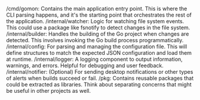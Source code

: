 /cmd/gomon: Contains the main application entry point. This is where the CLI parsing happens, and it's the starting point that orchestrates the rest of the application.
/internal/watcher: Logic for watching file system events. This could use a package like fsnotify to detect changes in the file system.
/internal/builder: Handles the building of the Go project when changes are detected. This involves invoking the Go build process programmatically.
/internal/config: For parsing and managing the configuration file. This will define structures to match the expected JSON configuration and load them at runtime.
/internal/logger: A logging component to output information, warnings, and errors. Helpful for debugging and user feedback.
/internal/notifier: (Optional) For sending desktop notifications or other types of alerts when builds succeed or fail.
/pkg: Contains reusable packages that could be extracted as libraries. Think about separating concerns that might be useful in other projects as well.


